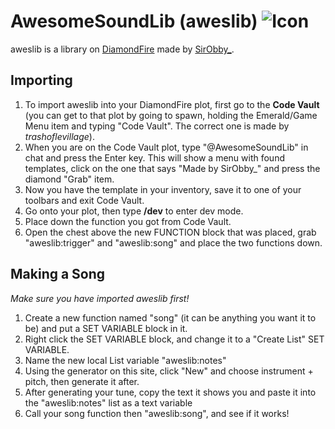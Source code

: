 # AwesomeSoundLib (aweslib) ![Icon](icon.ico) 
aweslib is a library on [DiamondFire](https://mcdiamondfire.com) made by [SirObby_](https://github.com/SirObby).
## Importing
  1. To import aweslib into your DiamondFire plot, first go to the **Code Vault** (you can get to that plot by going to spawn, holding the Emerald/Game Menu item and typing "Code Vault". The correct one is made by *trashoflevillage*).
  2. When you are on the Code Vault plot, type "@AwesomeSoundLib" in chat and press the Enter key. This will show a menu with found templates, click on the one that says "Made by SirObby_" and press the diamond "Grab" item.
  3. Now you have the template in your inventory, save it to one of your toolbars and exit Code Vault.
  4. Go onto your plot, then type **/dev** to enter dev mode.
  5. Place down the function you got from Code Vault.
  6. Open the chest above the new FUNCTION block that was placed, grab "aweslib:trigger" and "aweslib:song" and place the two functions down.
## Making a Song
*Make sure you have imported aweslib first!*
  1. Create a new function named "song" (it can be anything you want it to be) and put a SET VARIABLE block in it.
  2. Right click the SET VARIABLE block, and change it to a "Create List" SET VARIABLE.
  3. Name the new local List variable "aweslib:notes"
  4. Using the generator on this site, click "New" and choose instrument + pitch, then generate it after.
  5. After generating your tune, copy the text it shows you and paste it into the "aweslib:notes" list as a text variable
  6. Call your song function then "aweslib:song", and see if it works!
